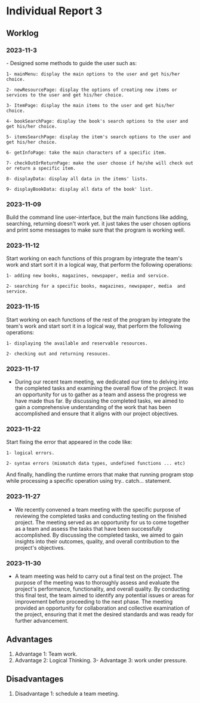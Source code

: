 # Individual Report 3
 
## Worklog


### 2023-11-3
<p>
 - Designed some methods to guide the user such as:
   
    1- mainMenu: display the main options to the user and get his/her choice.
    
    2- newResourcePage: display the options of creating new items or services to the user and get his/her choice.
  
    3- ItemPage: display the main items to the user and get his/her choice.
    
    4- bookSearchPage: display the book's search options to the user and get his/her choice.
  
    5- itemsSearchPage: display the item's search options to the user and get his/her choice.
    
    6- getInfoPage: take the main characters of a specific item.
  
    7- checkOutOrReturnPage: make the user choose if he/she will check out or return a specific item.
    
    8- displayData: display all data in the items' lists.
  
    9- displayBookData: display all data of the book' list.
 </p>
 
### 2023-11-09
<p>
  Build the command line user-interface, but the main functions like adding, searching, returning doesn't work yet. it just takes the user chosen options and print some messages to make sure that the program is working well.
</p>


### 2023-11-12

<p>
  Start working on each functions of this program by integrate the team's work and start sort it in a logical way, that perform the following operations:
 
    1- adding new books, magazines, newspaper, media and service. 
    
    2- searching for a specific books, magazines, newspaper, media  and service.
</p>


### 2023-11-15
  <p>
    Start working on each functions of the rest of the program by integrate the team's work and start sort it in a logical way, that perform the following operations:
   
    1- displaying the available and reservable resources. 
    
    2- checking out and returning resouces.
  </p>


### 2023-11-17
 
- During our recent team meeting, we dedicated our time to delving into the completed tasks and examining the overall flow of the project. It was an opportunity for us to gather as a team and assess the progress we have made thus far. By discussing the completed tasks, we aimed to gain a comprehensive understanding of the work that has been accomplished and ensure that it aligns with our project objectives.


### 2023-11-22
<p>
  Start fixing the error that appeared in the code like:
 
    1- logical errors.
 
    2- syntax errors (mismatch data types, undefined functions ... etc)

  And finally, handling the runtime errors that make that running program stop while processing a specific operation using try.. catch... statement.
  
</p>


### 2023-11-27
 
- We recently convened a team meeting with the specific purpose of reviewing the completed tasks and conducting testing on the finished project. The meeting served as an opportunity for us to come together as a team and assess the tasks that have been successfully accomplished. By discussing the completed tasks, we aimed to gain insights into their outcomes, quality, and overall contribution to the project's objectives.

 
### 2023-11-30
 
- A team meeting was held to carry out a final test on the project. The purpose of the meeting was to thoroughly assess and evaluate the project's performance, functionality, and overall quality. By conducting this final test, the team aimed to identify any potential issues or areas for improvement before proceeding to the next phase. The meeting provided an opportunity for collaboration and collective examination of the project, ensuring that it met the desired standards and was ready for further advancement.


## Advantages
 
1. Advantage 1: Team work.
2. Advantage 2: Logical Thinking.
3- Advantage 3: work under pressure.
 
## Disadvantages
 
1. Disadvantage 1: schedule a team meeting.
